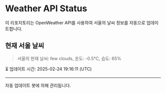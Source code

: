
# Weather API Status

이 리포지토리는 OpenWeather API를 사용하여 서울의 날씨 정보를 자동으로 업데이트합니다.

## 현재 서울 날씨
> 서울의 현재 날씨: few clouds, 온도: -0.5°C, 습도: 65%

⏳ 업데이트 시간: 2025-02-24 19:16:11 (UTC)

---
자동 업데이트 봇에 의해 관리됩니다.

